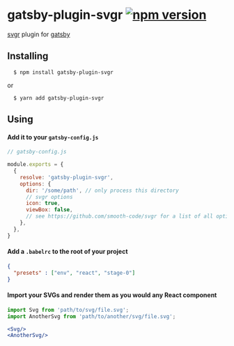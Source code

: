 # gatsby-plugin-svgr [![npm version](https://badge.fury.io/js/gatsby-plugin-svgr.svg)](https://badge.fury.io/js/gatsby-plugin-svgr)

[svgr](https://github.com/smooth-code/svgr) plugin for [gatsby](https://www.gatsbyjs.org/)

## Installing

```
  $ npm install gatsby-plugin-svgr
```
or
```
  $ yarn add gatsby-plugin-svgr
```

## Using

  #### Add it to your ```gatsby-config.js```

  ```js
  // gatsby-config.js

  module.exports = {
    {
      resolve: 'gatsby-plugin-svgr',
      options: {
        dir: '/some/path', // only process this directory
        // svgr options
        icon: true,
        viewBox: false,
        // see https://github.com/smooth-code/svgr for a list of all options
      },
    },
  }
```

  #### Add a ```.babelrc``` to the root of your project

  ```json
  {
    "presets" : ["env", "react", "stage-0"]
  }
  ```

  #### Import your SVGs and render them as you would any React component

  ```jsx
  import Svg from 'path/to/svg/file.svg';
  import AnotherSvg from 'path/to/another/svg/file.svg';

  <Svg/>
  <AnotherSvg/>
  ```
